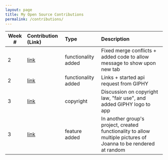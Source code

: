 ```yaml
---
layout: page
title: My Open Source Contributions
permalink: /contributions/
---
```


<!-- 
Type of the contribution should be "Wikipedia edit", "OpenStreet Map feature", "Documentation", "Course website", "Blog", 
"Browse Add-on", etc. 

The descriptioin should include a brief summary of what you did. 

Replace the first row with your contribution. 

--> 





| Week #       | Contribution (Link)  | Type  | Description | 
|---|:---|:---|:---| 
| 2  | [link](https://github.com/nyu-ossd-s19/mood/pull/4) | functionality added | Fixed merge conflicts + added code to allow message to show upon new tab |
|  2   |  [link](https://github.com/nyu-ossd-s19/mood/pull/5)   |  functionality added   |   Links + started api request from GIPHY   |
|   3  |  [link](https://github.com/nyu-ossd-s19/mood/pull/13)   |  copyright   |   Discussion on copyright law, "fair use", and added GIPHY logo to app   |
| 3| [link](https://github.com/nyu-ossd-s19/Joannify/pull/10) | feature added| In another group's project, created functionality to allow multiple pictures of Joanna to be rendered at random| 
